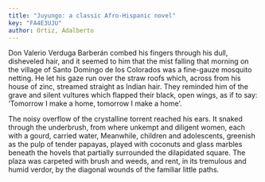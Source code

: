 ```yaml
---
title: "Juyungo: a classic Afro-Hispanic novel"
key: "FA4E3UJU"
author: Ortiz, Adalberto
---
```

<div data-schema-version="8"><p>Don Valerio Verduga Barberán combed his fingers through his dull, disheveled hair, and it seemed to him that the mist falling that morning on the village of Santo Domingo de los Colorados was a fine-gauze mosquito netting. He let his gaze run over the straw roofs which, across from his house of zinc, streamed straight as Indian hair. They reminded him of the grave and silent vultures which flapped their black, open wings, as if to say: ‘Tomorrow I make a home, tomorrow I make a home’.</p> <p>The noisy overflow of the crystalline torrent reached his ears. It snaked through the underbrush, from where unkempt and diligent women, each with a gourd, carried water, Meanwhile, children and adolescents, greenish as the pulp of tender papayas, played with coconuts and glass marbles beneath the hovels that partially surrounded the dilapidated square. The plaza was carpeted with brush and weeds, and rent, in its tremulous and humid verdor, by the diagonal wounds of the familiar little paths.</p> </div>